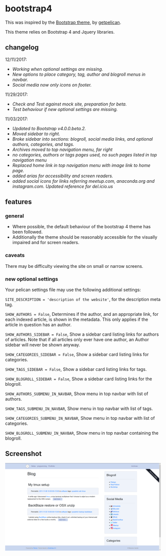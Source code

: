 # bootstrap4 #

This was inspired by the [Bootstrap theme](https://github.com/pelican-themes/bootstrap), by [getpelican](https://github.com/getpelican).

This theme relies on Bootstrap 4 and Jquery libraries.

## changelog ##


12/11/2017:

- *Working when optional settings are missing.*
- *New options to place category, tag, author and blogroll menus in navbar.*
- *Social media now only icons on footer.*

11/29/2017:

- *Check and Test against mock site, preparation for beta.*
- *Test behaviour if new optional settings are missing.*

11/03/2017:

- *Updated to Bootstrap v4.0.0.beta.2.*
- *Moved sidebar to right.*
- *Broke sidebar into sections: blogroll, social media links, and optional authors, categories, and tags.*
- *Archives moved to top navigation menu, far right*
- *no categories, authors or tags pages used, no such pages listed in top navigation menu*
- *Replaced home link in top navigation menu with image link to home page.*
- *added arias for accessibility and screen readers.*
- *added social icons for links referring meetup.com, anaconda.org and instagram.com. Updated reference for del.icio.us*


## features ##

### general ###

- Where possible, the default behaviour of the bootstrap 4 theme has been followed.
- Additionally the theme should be reasonably accessible for the visually impaired and for screen readers.

### caveats ###

There may be difficulty viewing the site on small or narrow screens.

### new optional settings ###

Your pelican settings file may use the following additional settings:

`SITE_DESCRIPTION = 'description of the website'`, for the description meta tag.

`SHOW_AUTHORS = False`, Determines if the author, and an appropriate link, for each indexed article, is shown in the metadata. This only applies if the article in question has an author.

`SHOW_AUTHORS_SIDEBAR = False`, Show a sidebar card listing links for authors of articles. Note that if all articles only ever have one author, an Author sidebar will never be shown anyway.

`SHOW_CATEGORIES_SIDEBAR = False`, Show a sidebar card listing links for categories.

`SHOW_TAGS_SIDEBAR = False`, Show a sidebar card listing links for tags.

`SHOW_BLOGROLL_SIDEBAR = False`, Show a sidebar card listing links for the blogroll.

`SHOW_AUTHORS_SUBMENU_IN_NAVBAR`, Show menu in top navbar with list of authors.

`SHOW_TAGS_SUBMENU_IN_NAVBAR`, Show menu in top navbar with list of tags.

`SHOW_CATEGORIES_SUBMENU_IN_NAVBAR`, Show menu in top navbar with list of categories.

`SHOW_BLOGROLL_SUBMENU_IN_NAVBAR`, Show menu in top navbar containing the blogroll.

## Screenshot ##

![screenshot](screenshot.png)
